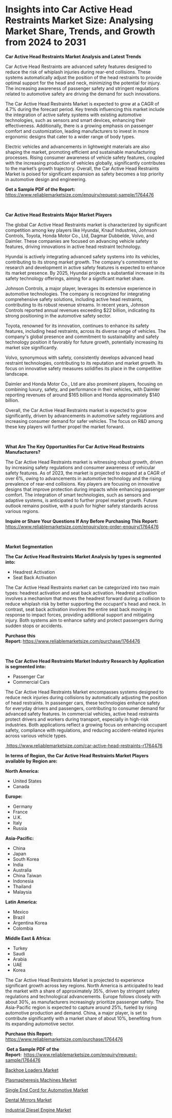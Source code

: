 <p><h1>Insights into Car Active Head Restraints Market Size: Analysing Market Share, Trends, and Growth from 2024 to 2031</h1></p><p><strong>Car Active Head Restraints Market Analysis and Latest Trends</strong></p>
<p><p>Car Active Head Restraints are advanced safety features designed to reduce the risk of whiplash injuries during rear-end collisions. These systems automatically adjust the position of the head restraints to provide optimal support for the head and neck, minimizing the potential for injury. The increasing awareness of passenger safety and stringent regulations related to automotive safety are driving the demand for such innovations.</p><p>The Car Active Head Restraints Market is expected to grow at a CAGR of 4.7% during the forecast period. Key trends influencing this market include the integration of active safety systems with existing automotive technologies, such as sensors and smart devices, enhancing their effectiveness. Additionally, there is a growing emphasis on passenger comfort and customization, leading manufacturers to invest in more ergonomic designs that cater to a wider range of body types.</p><p>Electric vehicles and advancements in lightweight materials are also shaping the market, promoting efficient and sustainable manufacturing processes. Rising consumer awareness of vehicle safety features, coupled with the increasing production of vehicles globally, significantly contributes to the market’s growth trajectory. Overall, the Car Active Head Restraints Market is poised for significant expansion as safety becomes a top priority in automotive design and engineering.</p></p>
<p><strong>Get a Sample PDF of the Report:&nbsp;</strong> <a href="https://www.reliablemarketsize.com/enquiry/request-sample/1764476?utm_campaign=1170&utm_medium=2&utm_source=Github&utm_content=ia&utm_term=03112024&utm_id=car-active-head-restraints">https://www.reliablemarketsize.com/enquiry/request-sample/1764476</a></p>
<p>&nbsp;</p>
<p><strong>Car Active Head Restraints Major Market Players</strong></p>
<p><p>The global Car Active Head Restraints market is characterized by significant competition among key players like Hyundai, Knauf Industries, Johnson Controls, Toyota, Honda Motor Co., Ltd, Dagmar Dubbelde, Volvo, and Daimler. These companies are focused on advancing vehicle safety features, driving innovations in active head restraint technology.</p><p>Hyundai is actively integrating advanced safety systems into its vehicles, contributing to its strong market growth. The company's commitment to research and development in active safety features is expected to enhance its market presence. By 2025, Hyundai projects a substantial increase in its safety technology offerings, aiming for a significant market share.</p><p>Johnson Controls, a major player, leverages its extensive experience in automotive technologies. The company is recognized for integrating comprehensive safety solutions, including active head restraints, contributing to its robust revenue streams. In recent years, Johnson Controls reported annual revenues exceeding $22 billion, indicating its strong positioning in the automotive safety sector.</p><p>Toyota, renowned for its innovation, continues to enhance its safety features, including head restraints, across its diverse range of vehicles. The company's global presence and commitment to sustainability and safety technology position it favorably for future growth, potentially increasing its market size significantly.</p><p>Volvo, synonymous with safety, consistently develops advanced head restraint technologies, contributing to its reputation and market growth. Its focus on innovative safety measures solidifies its place in the competitive landscape.</p><p>Daimler and Honda Motor Co., Ltd are also prominent players, focusing on combining luxury, safety, and performance in their vehicles, with Daimler reporting revenues of around $165 billion and Honda approximately $140 billion.</p><p>Overall, the Car Active Head Restraints market is expected to grow significantly, driven by advancements in automotive safety regulations and increasing consumer demand for safer vehicles. The focus on R&D among these key players will further propel the market forward.</p></p>
<p>&nbsp;</p>
<p><strong>What Are The Key Opportunities For Car Active Head Restraints Manufacturers?</strong></p>
<p><p>The Car Active Head Restraints market is witnessing robust growth, driven by increasing safety regulations and consumer awareness of vehicular safety features. As of 2023, the market is projected to expand at a CAGR of over 6%, owing to advancements in automotive technology and the rising prevalence of rear-end collisions. Key players are focusing on innovative designs that improve protection during impacts while enhancing passenger comfort. The integration of smart technologies, such as sensors and adaptive systems, is anticipated to further propel market growth. Future outlook remains positive, with a push for higher safety standards across various regions.</p></p>
<p><strong>Inquire or Share Your Questions If Any Before Purchasing This Report:</strong> <a href="https://www.reliablemarketsize.com/enquiry/pre-order-enquiry/1764476?utm_campaign=1170&utm_medium=2&utm_source=Github&utm_content=ia&utm_term=03112024&utm_id=car-active-head-restraints">https://www.reliablemarketsize.com/enquiry/pre-order-enquiry/1764476</a></p>
<p>&nbsp;</p>
<p><strong>Market Segmentation</strong></p>
<p><strong>The Car Active Head Restraints Market Analysis by types is segmented into:</strong></p>
<p><ul><li>Headrest Activation</li><li>Seat Back Activation</li></ul></p>
<p><p>The Car Active Head Restraints market can be categorized into two main types: headrest activation and seat back activation. Headrest activation involves a mechanism that moves the headrest forward during a collision to reduce whiplash risk by better supporting the occupant's head and neck. In contrast, seat back activation involves the entire seat back moving in response to impact forces, providing additional support and mitigating injury. Both systems aim to enhance safety and protect passengers during sudden stops or accidents.</p></p>
<p><strong>Purchase this Report:&nbsp;</strong><a href="https://www.reliablemarketsize.com/purchase/1764476?utm_campaign=1170&utm_medium=2&utm_source=Github&utm_content=ia&utm_term=03112024&utm_id=car-active-head-restraints">https://www.reliablemarketsize.com/purchase/1764476</a></p>
<p>&nbsp;</p>
<p><strong>The Car Active Head Restraints Market Industry Research by Application is segmented into:</strong></p>
<p><ul><li>Passenger Car</li><li>Commercial Cars</li></ul></p>
<p><p>The Car Active Head Restraints Market encompasses systems designed to reduce neck injuries during collisions by automatically adjusting the position of head restraints. In passenger cars, these technologies enhance safety for everyday drivers and passengers, contributing to consumer demand for advanced safety features. In commercial vehicles, active head restraints protect drivers and workers during transport, especially in high-risk industries. Both applications reflect a growing focus on enhancing occupant safety, compliance with regulations, and reducing accident-related injuries across various vehicle types.</p></p>
<p><a href="https://www.reliablemarketsize.com/car-active-head-restraints-r1764476?utm_campaign=1170&utm_medium=2&utm_source=Github&utm_content=ia&utm_term=03112024&utm_id=car-active-head-restraints">&nbsp;https://www.reliablemarketsize.com/car-active-head-restraints-r1764476</a></p>
<p><strong>In terms of Region, the Car Active Head Restraints Market Players available by Region are:</strong></p>
<p>
    <p> <strong> North America: </strong>
        <ul>
            <li>United States</li>
            <li>Canada</li>
        </ul>
        </p> 
    <p> <strong> Europe: </strong>
        <ul>
            <li>Germany</li>
            <li>France</li>
            <li>U.K.</li>
            <li>Italy</li>
            <li>Russia</li>
        </ul>
        </p> 
    <p> <strong> Asia-Pacific: </strong>
        <ul>
            <li>China</li>
            <li>Japan</li>
            <li>South Korea</li>
            <li>India</li>
            <li>Australia</li>
            <li>China Taiwan</li>
            <li>Indonesia</li>
            <li>Thailand</li>
            <li>Malaysia</li>
        </ul>
        </p> 
    <p> <strong> Latin America: </strong>
        <ul>
            <li>Mexico</li>
            <li>Brazil</li>
            <li>Argentina Korea</li>
            <li>Colombia</li>
        </ul>
        </p> 
    <p> <strong> Middle East & Africa: </strong>
        <ul>
            <li>Turkey</li>
            <li>Saudi</li>
            <li>Arabia</li>
            <li>UAE</li>
            <li>Korea</li>
        </ul>
    </p>
    </p>
<p><p>The Car Active Head Restraints Market is projected to experience significant growth across key regions. North America is anticipated to lead the market with a share of approximately 35%, driven by stringent safety regulations and technological advancements. Europe follows closely with about 30%, as manufacturers increasingly prioritize passenger safety. The Asia-Pacific region is expected to capture around 25%, fueled by rising automotive production and demand. China, a major player, is set to contribute significantly with a market share of about 10%, benefiting from its expanding automotive sector.</p></p>
<p><strong>Purchase this Report: </strong><a href="https://www.reliablemarketsize.com/purchase/1764476?utm_campaign=1170&utm_medium=2&utm_source=Github&utm_content=ia&utm_term=03112024&utm_id=car-active-head-restraints">https://www.reliablemarketsize.com/purchase/1764476</a></p>
<p>&nbsp;<strong>Get a Sample PDF of the Report:&nbsp;&nbsp;</strong><a href="https://www.reliablemarketsize.com/enquiry/request-sample/1764476?utm_campaign=1170&utm_medium=2&utm_source=Github&utm_content=ia&utm_term=03112024&utm_id=car-active-head-restraints">https://www.reliablemarketsize.com/enquiry/request-sample/1764476</a></p>
<p><strong></strong></p>
<p><p><a href="https://www.linkedin.com/pulse/backhoe-loaders-market-size-share-analysis-growth-trends-forecasts-4hdae?utm_campaign=1170&utm_medium=2&utm_source=Github&utm_content=ia&utm_term=03112024&utm_id=car-active-head-restraints">Backhoe Loaders Market</a></p><p><a href="https://issuu.com/reportprime-2/docs/plasmapheresis-machines-market-size_8cc240fdb25329?utm_campaign=1170&utm_medium=2&utm_source=Github&utm_content=ia&utm_term=03112024&utm_id=car-active-head-restraints">Plasmapheresis Machines Market</a></p><p><a href="https://github.com/sofayahoo2023/Market-Research-Report-List-6/blob/main/single-end-cord-for-automotive-market.md?utm_campaign=1170&utm_medium=2&utm_source=Github&utm_content=ia&utm_term=03112024&utm_id=car-active-head-restraints">Single End Cord for Automotive Market</a></p><p><a href="https://issuu.com/reportprime-2/docs/dental-mirrors-market-size-2030.ppt_e0bf0cbbed6af3?utm_campaign=1170&utm_medium=2&utm_source=Github&utm_content=ia&utm_term=03112024&utm_id=car-active-head-restraints">Dental Mirrors Market</a></p><p><a href="https://www.linkedin.com/pulse/analyzing-global-industrial-diesel-engine-market-growth-prospects-muzbe?utm_campaign=1170&utm_medium=2&utm_source=Github&utm_content=ia&utm_term=03112024&utm_id=car-active-head-restraints">Industrial Diesel Engine Market</a></p></p>